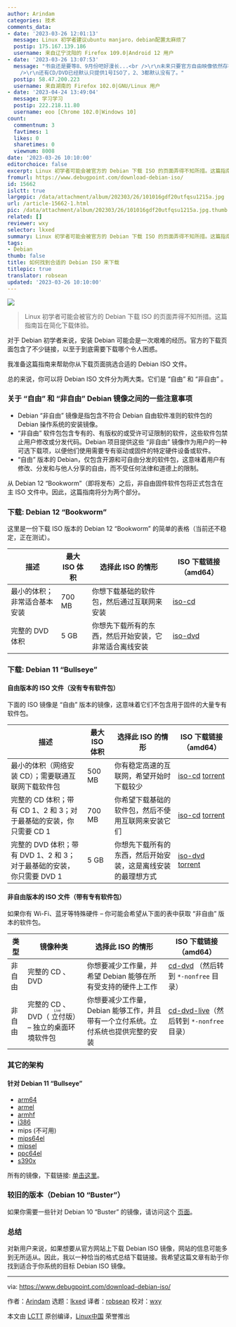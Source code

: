 ```yaml
---
author: Arindam
categories: 技术
comments_data:
- date: '2023-03-26 12:01:13'
  message: Linux 初学者建议ubuntu manjaro，debian配置太麻烦了
  postip: 175.167.139.186
  username: 来自辽宁沈阳的 Firefox 109.0|Android 12 用户
- date: '2023-03-26 13:07:53'
  message: "书虫还是要等8、9月份吧好漫长...<br />\r\n未来只要官方自由映像依然存在，即便不是作为主ISO而是作为备用下载，咱也是可以接受的。<br
    />\r\n还有CD/DVD已经默认只提供1号ISO了，2、3都默认没有了。"
  postip: 58.47.200.223
  username: 来自湖南的 Firefox 102.0|GNU/Linux 用户
- date: '2023-04-24 13:49:04'
  message: 学习学习
  postip: 222.218.11.80
  username: eoo [Chrome 102.0|Windows 10]
count:
  commentnum: 3
  favtimes: 1
  likes: 0
  sharetimes: 0
  viewnum: 8008
date: '2023-03-26 10:10:00'
editorchoice: false
excerpt: Linux 初学者可能会被官方的 Debian 下载 ISO 的页面弄得不知所措。这篇指南旨在简化下载体验。
fromurl: https://www.debugpoint.com/download-debian-iso/
id: 15662
islctt: true
largepic: /data/attachment/album/202303/26/101016gdf20utfqsu1215a.jpg
url: /article-15662-1.html
pic: /data/attachment/album/202303/26/101016gdf20utfqsu1215a.jpg.thumb.jpg
related: []
reviewer: wxy
selector: lkxed
summary: Linux 初学者可能会被官方的 Debian 下载 ISO 的页面弄得不知所措。这篇指南旨在简化下载体验。
tags:
- Debian
thumb: false
title: 如何找到合适的 Debian ISO 来下载
titlepic: true
translator: robsean
updated: '2023-03-26 10:10:00'
---
```


![](/data/attachment/album/202303/26/101016gdf20utfqsu1215a.jpg)



> 
> Linux 初学者可能会被官方的 Debian 下载 ISO 的页面弄得不知所措。这篇指南旨在简化下载体验。
> 
> 
> 


对于 Debian 初学者来说，安装 Debian 可能会是一次艰难的经历。官方的下载页面包含了不少链接，以至于到底需要下载哪个令人困惑。


我准备这篇指南来帮助你从下载页面挑选合适的 Debian ISO 文件。


总的来说，你可以将 Debian ISO 文件分为两大类。它们是 “自由” 和 “非自由” 。


### 关于 “自由” 和 “非自由” Debian 镜像之间的一些注意事项


* Debian “非自由” 镜像是指包含不符合 Debian 自由软件准则的软件包的 Debian 操作系统的安装镜像。
* “非自由” 软件包包含专有的、有版权的或受许可证限制的软件，这些软件包禁止用户修改或分发代码。Debian 项目提供这些 “非自由” 镜像作为用户的一种可选下载项，以便他们使用需要专有驱动或固件的特定硬件设备或软件。
* “自由” 版本的 Debian，仅包含开源和可自由分发的软件包，这意味着用户有修改、分发和与他人分享的自由，而不受任何法律和道德上的限制。


从 Debian 12 “Bookworm”（即将发布）之后，非自由固件软件包将正式包含在主 ISO 文件中。因此，这篇指南将分为两个部分。


### 下载: Debian 12 “Bookworm”


这里是一份下载 ISO 版本的 Debian 12 “Bookworm” 的简单的表格（当前还不稳定，正在测试）。




| 描述 | 最大 ISO 体积 | **选择此 ISO 的情形** | ISO 下载链接（amd64） |
| --- | --- | --- | --- |
| 最小的体积；非常适合基本安装 | 700 MB | 你想下载基础的软件包，然后通过互联网来安装 | [iso-cd](https://cdimage.debian.org/cdimage/bookworm_di_alpha2/amd64/iso-cd/) |
| 完整的 DVD 体积 | 5 GB | 你想先下载所有的东西，然后开始安装，它非常适合离线安装 | [iso-dvd](https://cdimage.debian.org/cdimage/bookworm_di_alpha2/amd64/iso-dvd/) |


### 下载: Debian 11 “Bullseye”


#### 自由版本的 ISO 文件（没有专有软件包）


下面的 ISO 镜像是 “自由” 版本的镜像，这意味着它们不包含用于固件的大量专有软件包。




| 描述 | 最大 ISO 体积 | **选择此 ISO 的情形** | ISO 下载链接（amd64） |
| --- | --- | --- | --- |
| 最小的体积（网络安装 CD）；需要联通互联网下载软件包 | 500 MB | 你有稳定高速的互联网，希望开始时下载较少 | [iso-cd](https://cdimage.debian.org/cdimage/release/current/amd64/iso-cd/) [torrent](https://cdimage.debian.org/cdimage/release/current/amd64/bt-cd/) |
| 完整的 CD 体积；带有 CD 1、2 和 3；对于最基础的安装，你只需要 CD 1 | 700 MB | 你希望下载基础的软件包，然后不使用互联网来安装它们 | [iso-cd](https://cdimage.debian.org/debian-cd/current/amd64/iso-cd/) [torrent](https://cdimage.debian.org/debian-cd/current/amd64/bt-cd/) |
| 完整的 DVD 体积；带有 DVD 1、2 和 3；对于最基础的安装，你只需要 DVD 1 | 5 GB | 你想先下载所有的东西，然后开始安装，这是离线安装的最理想方式 | [iso-dvd](https://cdimage.debian.org/cdimage/release/current/amd64/iso-dvd/) [torrent](https://cdimage.debian.org/cdimage/release/current/amd64/bt-dvd/) |


#### 非自由版本的 ISO 文件（带有专有软件包）


如果你有 Wi-Fi、蓝牙等特殊硬件 – 你可能会希望从下面的表中获取 “非自由” 版本的软件包。




| 类型 | 镜像种类 | **选择此 ISO 的情形** | ISO 下载链接（amd64） |
| --- | --- | --- | --- |
| 非自由 | 完整的 CD 、DVD | 你想要减少工作量，并希望 Debian 能够在所有受支持的硬件上工作 | [cd-dvd](https://cdimage.debian.org/cdimage/unofficial/non-free/cd-including-firmware/) （然后转到 `*-nonfree` 目录） |
| 非自由 | 完整的 CD 、DVD（<ruby> 立付 <rt>  Live </rt></ruby>版） – 独立的桌面环境软件包 | 你想要减少工作量，Debian 能够工作，并且带有一个立付系统。立付系统也提供完整的安装 | [cd-dvd-live](https://cdimage.debian.org/cdimage/unofficial/non-free/cd-including-firmware/)（然后转到 `*-nonfree` 目录） |


### 其它的架构


#### 针对 Debian 11 “Bullseye”


* [arm64](http://ftp.debian.org/debian/dists/bullseye/main/installer-arm64/current/images/)
* [armel](http://ftp.debian.org/debian/dists/bullseye/main/installer-armel/current/images/)
* [armhf](http://ftp.debian.org/debian/dists/bullseye/main/installer-armhf/current/images/)
* [i386](http://ftp.debian.org/debian/dists/bullseye/main/installer-i386/current/images/)
* mips (不可用)
* [mips64el](http://ftp.debian.org/debian/dists/buster/main/installer-mips64el/current/images/)
* [mipsel](http://ftp.debian.org/debian/dists/bullseye/main/installer-mipsel/current/images/)
* [ppc64el](http://ftp.debian.org/debian/dists/bullseye/main/installer-ppc64el/current/images/)
* [s390x](http://ftp.debian.org/debian/dists/bullseye/main/installer-s390x/current/images/)


所有的镜像，下载链接: [单击这里](https://cdimage.debian.org/cdimage/)。


### 较旧的版本（Debian 10 “Buster”）


如果你需要一些针对 Debian 10 “Buster” 的镜像，请访问这个 [页面](https://www.debian.org/releases/buster/debian-installer/)。


### 总结


对新用户来说，如果想要从官方网站上下载 Debian ISO 镜像，网站的信息可能多到无所适从。因此，我以一种恰当的格式总结下载链接。我希望这篇文章有助于你找到适合于你系统的目标 Debian ISO 镜像。




---


via: <https://www.debugpoint.com/download-debian-iso/>


作者：[Arindam](https://www.debugpoint.com/author/admin1/) 选题：[lkxed](https://github.com/lkxed/) 译者：[robsean](https://github.com/robsean) 校对：[wxy](https://github.com/wxy)


本文由 [LCTT](https://github.com/LCTT/TranslateProject) 原创编译，[Linux中国](https://linux.cn/) 荣誉推出